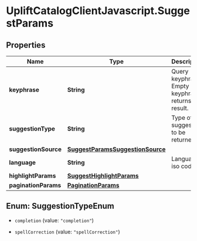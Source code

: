 # UpliftCatalogClientJavascript.SuggestParams

## Properties

Name | Type | Description | Notes
------------ | ------------- | ------------- | -------------
**keyphrase** | **String** | Query keyphrase. Empty keyphrase returns no result. | 
**suggestionType** | **String** | Type of suggestion to be returned | 
**suggestionSource** | [**SuggestParamsSuggestionSource**](SuggestParamsSuggestionSource.md) |  | 
**language** | **String** | Language iso code | 
**highlightParams** | [**SuggestHighlightParams**](SuggestHighlightParams.md) |  | [optional] 
**paginationParams** | [**PaginationParams**](PaginationParams.md) |  | [optional] 



## Enum: SuggestionTypeEnum


* `completion` (value: `"completion"`)

* `spellCorrection` (value: `"spellCorrection"`)





